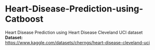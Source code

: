 # Heart-Disease-Prediction-using-Catboost
Heart Disease Prediction using Heart Disease Cleveland UCI dataset
**Dataset:** <br/>
https://www.kaggle.com/datasets/cherngs/heart-disease-cleveland-uci <br />
